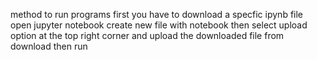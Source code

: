 method to run programs 
first you have to download a specfic ipynb file 
open jupyter notebook create new file with notebook
then select upload option at the top right corner 
and upload the downloaded file from download 
then run
